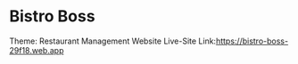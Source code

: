 # Bistro Boss

Theme: Restaurant Management Website
Live-Site Link:https://bistro-boss-29f18.web.app



